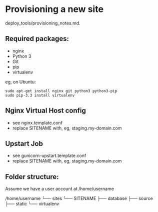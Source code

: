 Provisioning a new site
=======================

deploy_tools/provisioning_notes.md.

## Required packages:

* nginx
* Python 3
* Git
* pip
* virtualenv

eg, on Ubuntu:

	sudo apt-get install nginx git python3 python3-pip
	sudo pip-3.3 install virtualenv

## Nginx Virtual Host config

* see nginx.template.conf
* replace SITENAME with, eg, staging.my-domain.com

## Upstart Job

* see gunicorn-upstart.template.conf
* replace SITENAME with, eg, staging.my-domain.com

## Folder structure:
Assume we have a user account at /home/username

/home/username
└── sites
    └── SITENAME
        ├── database
        ├── source
        ├── static
        └── virtualenv
